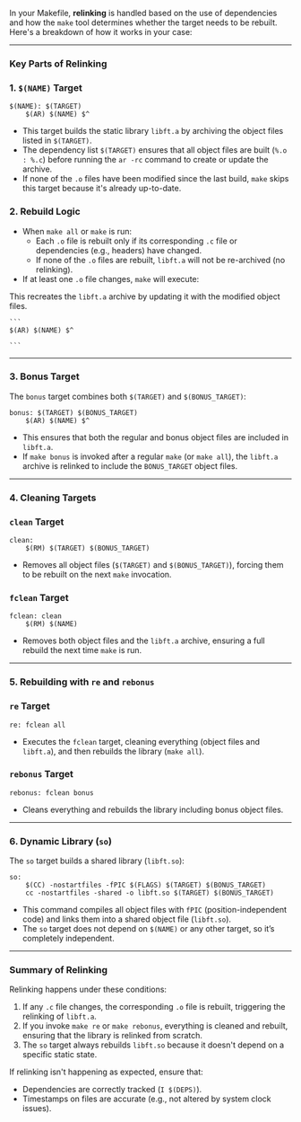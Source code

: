 In your Makefile, **relinking** is handled based on the use of dependencies and how the `make` tool determines whether the target needs to be rebuilt. Here's a breakdown of how it works in your case:

---

### Key Parts of Relinking

### 1. **`$(NAME)` Target**

```
$(NAME): $(TARGET)
	$(AR) $(NAME) $^
```

- This target builds the static library `libft.a` by archiving the object files listed in `$(TARGET)`.
- The dependency list `$(TARGET)` ensures that all object files are built (`%.o : %.c`) before running the `ar -rc` command to create or update the archive.
- If none of the `.o` files have been modified since the last build, `make` skips this target because it's already up-to-date.

### 2. **Rebuild Logic**

- When `make all` or `make` is run:
    - Each `.o` file is rebuilt only if its corresponding `.c` file or dependencies (e.g., headers) have changed.
    - If none of the `.o` files are rebuilt, `libft.a` will not be re-archived (no relinking).
- If at least one `.o` file changes, `make` will execute:

This recreates the `libft.a` archive by updating it with the modified object files.

````
```
$(AR) $(NAME) $^

```
````

---

### 3. **Bonus Target**

The `bonus` target combines both `$(TARGET)` and `$(BONUS_TARGET)`:

```
bonus: $(TARGET) $(BONUS_TARGET)
	$(AR) $(NAME) $^
```

- This ensures that both the regular and bonus object files are included in `libft.a`.
- If `make bonus` is invoked after a regular `make` (or `make all`), the `libft.a` archive is relinked to include the `BONUS_TARGET` object files.

---

### 4. **Cleaning Targets**

### `clean` Target

```
clean:
	$(RM) $(TARGET) $(BONUS_TARGET)
```

- Removes all object files (`$(TARGET)` and `$(BONUS_TARGET)`), forcing them to be rebuilt on the next `make` invocation.

### `fclean` Target

```
fclean: clean
	$(RM) $(NAME)
```

- Removes both object files and the `libft.a` archive, ensuring a full rebuild the next time `make` is run.

---

### 5. **Rebuilding with `re` and `rebonus`**

### `re` Target

```
re: fclean all
```

- Executes the `fclean` target, cleaning everything (object files and `libft.a`), and then rebuilds the library (`make all`).

### `rebonus` Target

```
rebonus: fclean bonus
```

- Cleans everything and rebuilds the library including bonus object files.

---

### 6. **Dynamic Library (`so`)**

The `so` target builds a shared library (`libft.so`):

```
so:
	$(CC) -nostartfiles -fPIC $(FLAGS) $(TARGET) $(BONUS_TARGET)
	cc -nostartfiles -shared -o libft.so $(TARGET) $(BONUS_TARGET)
```

- This command compiles all object files with `fPIC` (position-independent code) and links them into a shared object file (`libft.so`).
- The `so` target does not depend on `$(NAME)` or any other target, so it’s completely independent.

---

### Summary of Relinking

Relinking happens under these conditions:

1. If any `.c` file changes, the corresponding `.o` file is rebuilt, triggering the relinking of `libft.a`.
2. If you invoke `make re` or `make rebonus`, everything is cleaned and rebuilt, ensuring that the library is relinked from scratch.
3. The `so` target always rebuilds `libft.so` because it doesn't depend on a specific static state.

If relinking isn't happening as expected, ensure that:

- Dependencies are correctly tracked (`I $(DEPS)`).
- Timestamps on files are accurate (e.g., not altered by system clock issues).